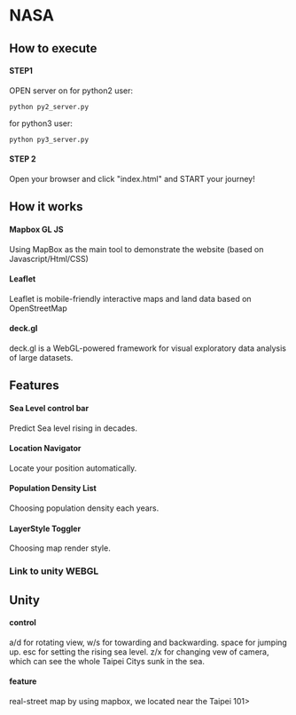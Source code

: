 # NASA
## How to execute
#### STEP1
OPEN server on 
for python2 user:
```
python py2_server.py
```

for python3 user:
```
python py3_server.py
```

#### STEP 2
Open your browser and click "index.html"
and START your journey!


## How it works
#### Mapbox GL JS
Using MapBox as the main tool to demonstrate the website (based on Javascript/Html/CSS)
#### Leaflet 
Leaflet is mobile-friendly interactive maps and land data based on OpenStreetMap
#### deck.gl
deck.gl is a WebGL-powered framework for visual exploratory data analysis of large datasets.

## Features
#### Sea Level control bar
Predict Sea level rising in decades.
#### Location Navigator 
Locate your position automatically.
#### Population Density List
Choosing population density each years.
#### LayerStyle Toggler
Choosing map render style.
### Link to unity WEBGL

## Unity
#### control
a/d for rotating view, w/s for towarding and backwarding.
space for jumping up.
esc for setting the rising sea level.
z/x for changing vew of camera, which can see the whole Taipei Citys sunk in the sea.
#### feature
real-street map by using mapbox, we located near the Taipei 101>


